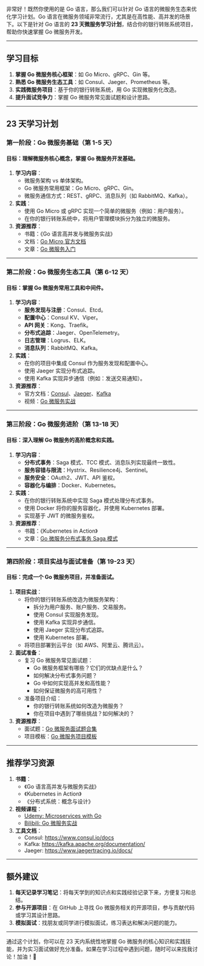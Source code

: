 非常好！既然你使用的是 Go 语言，那么我们可以针对 Go 语言的微服务生态来优化学习计划。Go 语言在微服务领域非常流行，尤其是在高性能、高并发的场景下。以下是针对 Go 语言的 **23 天微服务学习计划**，结合你的银行转账系统项目，帮助你快速掌握 Go 微服务开发。

---

## **学习目标**
1. **掌握 Go 微服务核心框架**：如 Go Micro、gRPC、Gin 等。
2. **熟悉 Go 微服务生态工具**：如 Consul、Jaeger、Prometheus 等。
3. **实践微服务项目**：基于你的银行转账系统，用 Go 实现微服务化改造。
4. **提升面试竞争力**：掌握 Go 微服务常见面试题和设计思路。

---

## **23 天学习计划**

### **第一阶段：Go 微服务基础（第 1-5 天）**
#### **目标**：理解微服务核心概念，掌握 Go 微服务开发基础。
1. **学习内容**：
   - 微服务架构 vs 单体架构。
   - Go 微服务常用框架：Go Micro、gRPC、Gin。
   - 微服务通信方式：REST、gRPC、消息队列（如 RabbitMQ、Kafka）。
2. **实践**：
   - 使用 Go Micro 或 gRPC 实现一个简单的微服务（例如：用户服务）。
   - 在你的银行转账系统中，将用户管理模块拆分为独立的微服务。
3. **资源推荐**：
   - 书籍：《Go 语言高并发与微服务实战》
   - 文档：[Go Micro 官方文档](https://github.com/asim/go-micro)
   - 文章：[Go 微服务入门](https://blog.logrocket.com/microservices-with-go/)

---

### **第二阶段：Go 微服务生态工具（第 6-12 天）**
#### **目标**：掌握 Go 微服务常用工具和中间件。
1. **学习内容**：
   - **服务发现与注册**：Consul、Etcd。
   - **配置中心**：Consul KV、Viper。
   - **API 网关**：Kong、Traefik。
   - **分布式追踪**：Jaeger、OpenTelemetry。
   - **日志管理**：Logrus、ELK。
   - **消息队列**：RabbitMQ、Kafka。
2. **实践**：
   - 在你的项目中集成 Consul 作为服务发现和配置中心。
   - 使用 Jaeger 实现分布式追踪。
   - 使用 Kafka 实现异步通信（例如：发送交易通知）。
3. **资源推荐**：
   - 官方文档：[Consul](https://www.consul.io/docs)、[Jaeger](https://www.jaegertracing.io/docs)、[Kafka](https://kafka.apache.org/documentation/)
   - 视频：[Go 微服务实战](https://www.bilibili.com/)

---

### **第三阶段：Go 微服务进阶（第 13-18 天）**
#### **目标**：深入理解 Go 微服务的高阶概念和实践。
1. **学习内容**：
   - **分布式事务**：Saga 模式、TCC 模式、消息队列实现最终一致性。
   - **服务容错与限流**：Hystrix、Resilience4j、Sentinel。
   - **服务安全**：OAuth2、JWT、API 鉴权。
   - **容器化与编排**：Docker、Kubernetes。
2. **实践**：
   - 在你的银行转账系统中实现 Saga 模式处理分布式事务。
   - 使用 Docker 将你的服务容器化，并使用 Kubernetes 部署。
   - 实现基于 JWT 的微服务鉴权。
3. **资源推荐**：
   - 书籍：《Kubernetes in Action》
   - 文章：[Go 微服务分布式事务 Saga 模式](https://microservices.io/patterns/data/saga.html)

---

### **第四阶段：项目实战与面试准备（第 19-23 天）**
#### **目标**：完成一个 Go 微服务项目，并准备面试。
1. **项目实战**：
   - 将你的银行转账系统改造为微服务架构：
     - 拆分为用户服务、账户服务、交易服务。
     - 使用 Consul 实现服务发现。
     - 使用 Kafka 实现异步通信。
     - 使用 Jaeger 实现分布式追踪。
     - 使用 Kubernetes 部署。
   - 将项目部署到云平台（如 AWS、阿里云、腾讯云）。
2. **面试准备**：
   - 复习 Go 微服务常见面试题：
     - Go 微服务框架有哪些？它们的优缺点是什么？
     - 如何解决分布式事务问题？
     - Go 中如何实现高并发和高性能？
     - 如何保证微服务的高可用性？
   - 准备项目介绍：
     - 你的银行转账系统如何改造为微服务？
     - 你在项目中遇到了哪些挑战？如何解决的？
3. **资源推荐**：
   - 面试题：[Go 微服务面试题合集](https://github.com/whx123/GoHome)
   - 项目模板：[Go 微服务项目模板](https://github.com/microservices-patterns/ftgo-application)

---

## **推荐学习资源**
1. **书籍**：
   - 《Go 语言高并发与微服务实战》
   - 《Kubernetes in Action》
   - 《分布式系统：概念与设计》
2. **视频课程**：
   - [Udemy: Microservices with Go](https://www.udemy.com/)
   - [Bilibili: Go 微服务实战](https://www.bilibili.com/)
3. **工具文档**：
   - Consul: https://www.consul.io/docs
   - Kafka: https://kafka.apache.org/documentation/
   - Jaeger: https://www.jaegertracing.io/docs/

---

## **额外建议**
1. **每天记录学习笔记**：将每天学到的知识点和实践经验记录下来，方便复习和总结。
2. **参与开源项目**：在 GitHub 上寻找 Go 微服务相关的开源项目，参与贡献代码或学习其设计思路。
3. **模拟面试**：找朋友或同学进行模拟面试，练习表达和解决问题的能力。

---

通过这个计划，你可以在 23 天内系统性地掌握 Go 微服务的核心知识和实践技能，并为实习面试做好充分准备。如果在学习过程中遇到问题，随时可以来找我讨论！加油！🚀